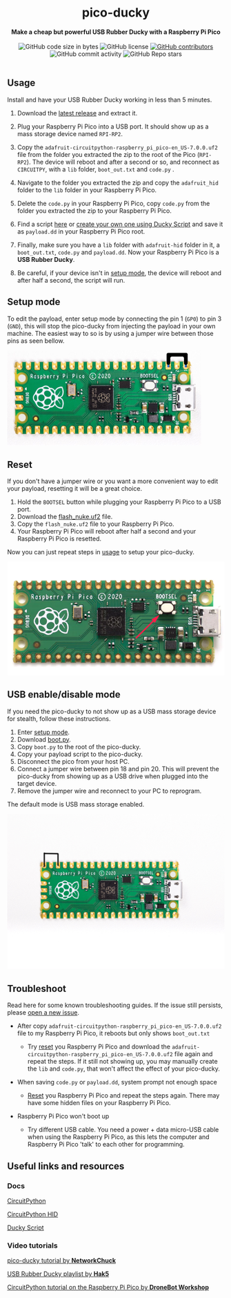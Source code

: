 <h1 align="center">pico-ducky</h1>

<div align="center">
  <strong>Make a cheap but powerful USB Rubber Ducky with a Raspberry Pi Pico</strong>
</div>

<br />

<div align="center">
  <img alt="GitHub code size in bytes" src="https://img.shields.io/github/languages/code-size/dbisu/pico-ducky">
  <img alt="GitHub license" src="https://img.shields.io/github/license/dbisu/pico-ducky">
  <a href="https://github.com/dbisu/pico-ducky/graphs/contributors"><img alt="GitHub contributors" src="https://img.shields.io/github/contributors/dbisu/pico-ducky"></a>
  <img alt="GitHub commit activity" src="https://img.shields.io/github/commit-activity/m/dbisu/pico-ducky">
  <img alt="GitHub Repo stars" src="https://img.shields.io/github/stars/dbisu/pico-ducky">
</div>

<br />

## Usage

Install and have your USB Rubber Ducky working in less than 5 minutes.

1. Download the [latest release](https://github.com/dbisu/pico-ducky/releases/download/v1.0/pico-ducky-v1.0.zip) and extract it.

2. Plug your Raspberry Pi Pico into a USB port. It should show up as a mass storage device named `RPI-RP2`.

3. Copy the `adafruit-circuitpython-raspberry_pi_pico-en_US-7.0.0.uf2` file from the folder you extracted the zip to the root of the Pico (`RPI-RP2`). The device will reboot and after a second or so, and reconnect as `CIRCUITPY`, with a `lib` folder, `boot_out.txt` and `code.py` .

5. Navigate to the folder you extracted the zip and copy the `adafruit_hid` folder to the `lib` folder in your Raspberry Pi Pico.

6. Delete the `code.py` in your Raspberry Pi Pico, copy `code.py` from the folder you extracted the zip to your Raspberry Pi Pico.

7. Find a script [here](https://github.com/hak5darren/USB-Rubber-Ducky/wiki/Payloads) or [create your own one using Ducky Script](https://github.com/hak5darren/USB-Rubber-Ducky/wiki/Duckyscript) and save it as `payload.dd` in your Raspberry Pi Pico root.

8. Finally, make sure you have a `lib` folder with `adafruit-hid` folder in it, a `boot_out.txt`, `code.py` and `payload.dd`. Now your Raspberry Pi Pico is a **USB Rubber Ducky**. 

9. Be careful, if your device isn't in [setup mode](#setup-mode), the device will reboot and after half a second, the script will run.

## Setup mode

To edit the payload, enter setup mode by connecting the pin 1 (`GP0`) to pin 3 (`GND`), this will stop the pico-ducky from injecting the payload in your own machine.
The easiest way to so is by using a jumper wire between those pins as seen bellow.

![Setup mode with a jumper](images/setup-mode.png)

## Reset 

If you don't have a jumper wire or you want a more convenient way to edit your payload, resetting it will be a great choice.

1. Hold the `BOOTSEL` button while plugging your Raspberry Pi Pico to a USB port.
2. Download the [flash_nuke.uf2](https://datasheets.raspberrypi.org/soft/flash_nuke.uf2) file.
3. Copy the `flash_nuke.uf2` file to your Raspberry Pi Pico.
4. Your Raspberry Pi Pico will reboot after half a second and your Raspberry Pi Pico is resetted.

Now you can just repeat steps in [usage](#usage) to setup your pico-ducky.

![BOOTSEL](images/bootsel.png)

## USB enable/disable mode

If you need the pico-ducky to not show up as a USB mass storage device for stealth, follow these instructions.  
1. Enter [setup mode](#setup-mode).  
2. Download [boot.py](https://github.com/dbisu/pico-ducky/raw/main/boot.py).
3. Copy `boot.py` to the root of the pico-ducky.  
4. Copy your payload script to the pico-ducky.  
5. Disconnect the pico from your host PC.
6. Connect a jumper wire between pin 18 and pin 20. This will prevent the pico-ducky from showing up as a USB drive when plugged into the target device.  
7. Remove the jumper wire and reconnect to your PC to reprogram.

The default mode is USB mass storage enabled.   

![USB enable/disable mode](images/usb-boot-mode.png)


## Troubleshoot

Read here for some known troubleshooting guides. If the issue still persists, please [open a new issue](https://github.com/dbisu/pico-ducky/issues/new/choose).

- After copy `adafruit-circuitpython-raspberry_pi_pico-en_US-7.0.0.uf2` file to my Raspberry Pi Pico, it reboots but only shows `boot_out.txt`

  - Try [reset](#reset) you Raspberry Pi Pico and download the `adafruit-circuitpython-raspberry_pi_pico-en_US-7.0.0.uf2` file again and repeat the steps.
  If it still not showing up, you may manually create the `lib` and `code.py`, that won't affect the effect of your pico-ducky.
  
- When saving `code.py` or `payload.dd`, system prompt not enough space

  - [Reset](#reset) you Raspberry Pi Pico and repeat the steps again. There may have some hidden files on your Raspberry Pi Pico.


- Raspberry Pi Pico won't boot up

  - Try different USB cable. You need a power + data micro-USB cable when using the Raspberry Pi Pico, as this lets the computer and Raspberry Pi Pico 'talk' to each other for programming.



## Useful links and resources

### Docs

[CircuitPython](https://circuitpython.readthedocs.io/en/6.3.x/README.html)

[CircuitPython HID](https://learn.adafruit.com/circuitpython-essentials/circuitpython-hid-keyboard-and-mouse)

[Ducky Script](https://github.com/hak5darren/USB-Rubber-Ducky/wiki/Duckyscript)

### Video tutorials

[pico-ducky tutorial by **NetworkChuck**](https://www.youtube.com/watch?v=e_f9p-_JWZw)

[USB Rubber Ducky playlist by **Hak5**](https://www.youtube.com/playlist?list=PLW5y1tjAOzI0YaJslcjcI4zKI366tMBYk)

[CircuitPython tutorial on the Raspberry Pi Pico by **DroneBot Workshop**](https://www.youtube.com/watch?v=07vG-_CcDG0)
